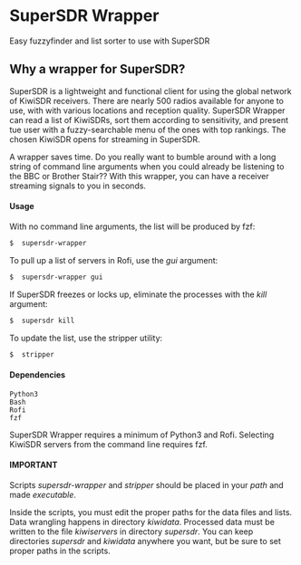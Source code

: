 # SuperSDR  Wrapper
Easy fuzzyfinder and list sorter to use with SuperSDR

## Why a wrapper for SuperSDR?
SuperSDR is a lightweight and functional client for using the global network of KiwiSDR receivers. There are nearly 500 radios available for anyone to use, with with various locations and reception quality. SuperSDR Wrapper can read a list of KiwiSDRs, sort them according to sensitivity, and present tue user with a fuzzy-searchable menu of the ones with top rankings. The chosen KiwiSDR opens for streaming in SuperSDR.

A wrapper saves time. Do you really want to bumble around with a long string of command line arguments when you could already be listening to the BBC or Brother Stair?? With this wrapper, you can have a receiver streaming signals to you in seconds.

#### Usage

With no command line arguments, the list will be produced by fzf:
```bash
$  supersdr-wrapper
```

To pull up a list of servers in Rofi, use the _gui_ argument:
```bash
$  supersdr-wrapper gui
```

If SuperSDR freezes or locks up, eliminate the processes with the _kill_ argument:
```bash
$  supersdr kill
```

To update the list, use the stripper utility:
```bash
$  stripper
```

#### Dependencies

```
Python3
Bash
Rofi
fzf
```

SuperSDR Wrapper requires a minimum of Python3 and Rofi. Selecting KiwiSDR servers from the command line requires fzf.

#### IMPORTANT
Scripts _supersdr-wrapper_ and _stripper_ should be placed in your *path* and made *executable*.

Inside the scripts, you must edit the proper paths for the data files and lists. Data wrangling happens in directory _kiwidata_. Processed data must be written to the file _kiwiservers_ in directory _supersdr_. You can keep directories _supersdr_ and _kiwidata_ anywhere you want, but be sure to set proper paths in the scripts.
